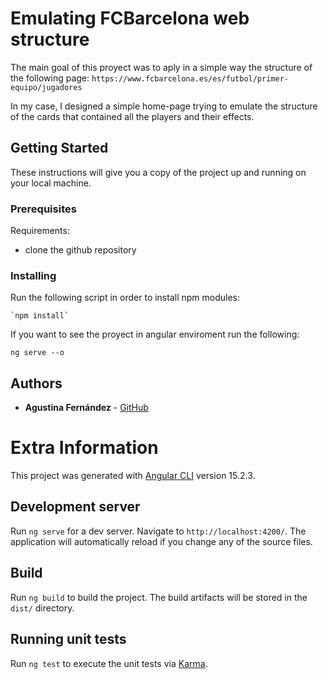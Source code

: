 # Emulating FCBarcelona web structure

The main goal of this proyect was to aply in a simple way the structure of the following page: `https://www.fcbarcelona.es/es/futbol/primer-equipo/jugadores`

In my case, I designed a simple home-page trying to emulate the structure of the cards that contained all the players and their effects.

## Getting Started

These instructions will give you a copy of the project up and running on
your local machine.

### Prerequisites

Requirements:  
- clone the github repository  

### Installing    

Run the following script in order to install npm modules:  

    `npm install`

If you want to see the proyect in angular enviroment run the following: 

    ng serve --o




## Authors

  - **Agustina Fernández** - 
    [GitHub](https://github.com/agustinaf-87)       

    
# Extra Information

This project was generated with [Angular CLI](https://github.com/angular/angular-cli) version 15.2.3.

## Development server

Run `ng serve` for a dev server. Navigate to `http://localhost:4200/`. The application will automatically reload if you change any of the source files.

## Build

Run `ng build` to build the project. The build artifacts will be stored in the `dist/` directory.

## Running unit tests

Run `ng test` to execute the unit tests via [Karma](https://karma-runner.github.io).

